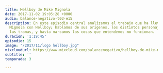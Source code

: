 ```yaml
---
title: Hellboy de Mike Mignola
date: 2017-11-02 19:05:28 +0000
audio: balance-negativo-t03-e15
description: En este episodio central analizamos el trabajo que ha llevado adelante
  Mignola con Hellboy; hablamos de sus orígenes, los distintos personajes que lo rodean,
  las tramas, y hasta marcamos las cosas que entendemos no funcionan.
duracion: '1:19:45'
episodio: 15
image: "/2017/11/logo hellboy.jpg"
mixcloudurl: https://www.mixcloud.com/balancenegativo/hellboy-de-mike-mignola/
subtitle: ''
temporada: 3

---
```

